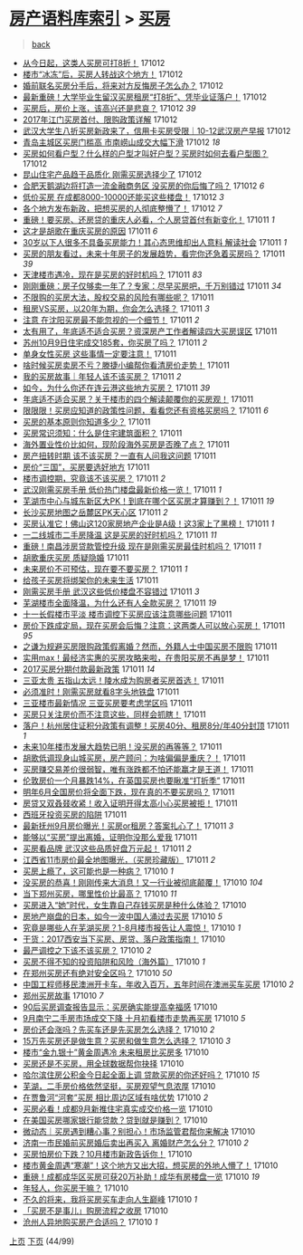 [房产语料库索引](../../README.md)  > [买房](买房.md)
====
> [back](../README.md)

- [从今日起，这类人买房可打8折！](http://jkwz.applinzi.com/ittc/7023486832745120785.html#%E4%BB%8E%E4%BB%8A%E6%97%A5%E8%B5%B7%EF%BC%8C%E8%BF%99%E7%B1%BB%E4%BA%BA%E4%B9%B0%E6%88%BF%E5%8F%AF%E6%89%938%E6%8A%98%EF%BC%81) 171012  
- [楼市“冰冻”后，买房人转战这个地方！](http://jkwz.applinzi.com/ittc/7023483120375038992.html#%E6%A5%BC%E5%B8%82%E2%80%9C%E5%86%B0%E5%86%BB%E2%80%9D%E5%90%8E%EF%BC%8C%E4%B9%B0%E6%88%BF%E4%BA%BA%E8%BD%AC%E6%88%98%E8%BF%99%E4%B8%AA%E5%9C%B0%E6%96%B9%EF%BC%81) 171012  
- [婚前联名买房分手后，将来对方反悔房子怎么办？](http://jkwz.applinzi.com/ittc/7023481778541691920.html#%E5%A9%9A%E5%89%8D%E8%81%94%E5%90%8D%E4%B9%B0%E6%88%BF%E5%88%86%E6%89%8B%E5%90%8E%EF%BC%8C%E5%B0%86%E6%9D%A5%E5%AF%B9%E6%96%B9%E5%8F%8D%E6%82%94%E6%88%BF%E5%AD%90%E6%80%8E%E4%B9%88%E5%8A%9E%EF%BC%9F) 171012  
- [最新重磅！大学毕业生留汉买房租房“打8折”、凭毕业证落户！](http://jkwz.applinzi.com/ittc/7023479171899196432.html#%E6%9C%80%E6%96%B0%E9%87%8D%E7%A3%85%EF%BC%81%E5%A4%A7%E5%AD%A6%E6%AF%95%E4%B8%9A%E7%94%9F%E7%95%99%E6%B1%89%E4%B9%B0%E6%88%BF%E7%A7%9F%E6%88%BF%E2%80%9C%E6%89%938%E6%8A%98%E2%80%9D%E3%80%81%E5%87%AD%E6%AF%95%E4%B8%9A%E8%AF%81%E8%90%BD%E6%88%B7%EF%BC%81) 171012  
- [买房后，房价上涨，该高兴还是悲哀？](http://jkwz.applinzi.com/ittc/7023471555718415376.html#%E4%B9%B0%E6%88%BF%E5%90%8E%EF%BC%8C%E6%88%BF%E4%BB%B7%E4%B8%8A%E6%B6%A8%EF%BC%8C%E8%AF%A5%E9%AB%98%E5%85%B4%E8%BF%98%E6%98%AF%E6%82%B2%E5%93%80%EF%BC%9F) 171012 *39* 
- [2017年江门买房首付、限购政策详解](http://jkwz.applinzi.com/ittc/7023468182172599313.html#2017%E5%B9%B4%E6%B1%9F%E9%97%A8%E4%B9%B0%E6%88%BF%E9%A6%96%E4%BB%98%E3%80%81%E9%99%90%E8%B4%AD%E6%94%BF%E7%AD%96%E8%AF%A6%E8%A7%A3) 171012  
- [武汉大学生八折买房新政来了，信用卡买房受限｜10-12武汉房产早报](http://jkwz.applinzi.com/ittc/7023467478884287505.html#%E6%AD%A6%E6%B1%89%E5%A4%A7%E5%AD%A6%E7%94%9F%E5%85%AB%E6%8A%98%E4%B9%B0%E6%88%BF%E6%96%B0%E6%94%BF%E6%9D%A5%E4%BA%86%EF%BC%8C%E4%BF%A1%E7%94%A8%E5%8D%A1%E4%B9%B0%E6%88%BF%E5%8F%97%E9%99%90%EF%BD%9C10-12%E6%AD%A6%E6%B1%89%E6%88%BF%E4%BA%A7%E6%97%A9%E6%8A%A5) 171012  
- [青岛主城区买房门槛高 市南崂山成交大幅下滑](http://jkwz.applinzi.com/ittc/7023466231569581073.html#%E9%9D%92%E5%B2%9B%E4%B8%BB%E5%9F%8E%E5%8C%BA%E4%B9%B0%E6%88%BF%E9%97%A8%E6%A7%9B%E9%AB%98+%E5%B8%82%E5%8D%97%E5%B4%82%E5%B1%B1%E6%88%90%E4%BA%A4%E5%A4%A7%E5%B9%85%E4%B8%8B%E6%BB%91) 171012 *18* 
- [买房如何看户型？什么样的户型才叫好户型？买房时如何去看户型图？](http://jkwz.applinzi.com/ittc/7023463836068348945.html#%E4%B9%B0%E6%88%BF%E5%A6%82%E4%BD%95%E7%9C%8B%E6%88%B7%E5%9E%8B%EF%BC%9F%E4%BB%80%E4%B9%88%E6%A0%B7%E7%9A%84%E6%88%B7%E5%9E%8B%E6%89%8D%E5%8F%AB%E5%A5%BD%E6%88%B7%E5%9E%8B%EF%BC%9F%E4%B9%B0%E6%88%BF%E6%97%B6%E5%A6%82%E4%BD%95%E5%8E%BB%E7%9C%8B%E6%88%B7%E5%9E%8B%E5%9B%BE%EF%BC%9F) 171012  
- [昆山住宅产品趋于品质化 刚需买房选择少了](http://jkwz.applinzi.com/ittc/7023443515533689872.html#%E6%98%86%E5%B1%B1%E4%BD%8F%E5%AE%85%E4%BA%A7%E5%93%81%E8%B6%8B%E4%BA%8E%E5%93%81%E8%B4%A8%E5%8C%96+%E5%88%9A%E9%9C%80%E4%B9%B0%E6%88%BF%E9%80%89%E6%8B%A9%E5%B0%91%E4%BA%86) 171012  
- [合肥天鹅湖边将打造一流金融商务区 没买房的你后悔了吗？](http://jkwz.applinzi.com/ittc/7023335002337707025.html#%E5%90%88%E8%82%A5%E5%A4%A9%E9%B9%85%E6%B9%96%E8%BE%B9%E5%B0%86%E6%89%93%E9%80%A0%E4%B8%80%E6%B5%81%E9%87%91%E8%9E%8D%E5%95%86%E5%8A%A1%E5%8C%BA+%E6%B2%A1%E4%B9%B0%E6%88%BF%E7%9A%84%E4%BD%A0%E5%90%8E%E6%82%94%E4%BA%86%E5%90%97%EF%BC%9F) 171012 *6* 
- [低价买房 在成都8000-10000还能买这些楼盘！](http://jkwz.applinzi.com/ittc/7023335269909136400.html#%E4%BD%8E%E4%BB%B7%E4%B9%B0%E6%88%BF+%E5%9C%A8%E6%88%90%E9%83%BD8000-10000%E8%BF%98%E8%83%BD%E4%B9%B0%E8%BF%99%E4%BA%9B%E6%A5%BC%E7%9B%98%EF%BC%81) 171012 *3* 
- [各个地方发布新政，把想买房的人彻底整懵了！](http://jkwz.applinzi.com/ittc/7023230758683149328.html#%E5%90%84%E4%B8%AA%E5%9C%B0%E6%96%B9%E5%8F%91%E5%B8%83%E6%96%B0%E6%94%BF%EF%BC%8C%E6%8A%8A%E6%83%B3%E4%B9%B0%E6%88%BF%E7%9A%84%E4%BA%BA%E5%BD%BB%E5%BA%95%E6%95%B4%E6%87%B5%E4%BA%86%EF%BC%81) 171012 *7* 
- [重磅！要买房、还房贷的重庆人必看，个人房贷首付有新变化！](http://jkwz.applinzi.com/ittc/7023321131916985361.html#%E9%87%8D%E7%A3%85%EF%BC%81%E8%A6%81%E4%B9%B0%E6%88%BF%E3%80%81%E8%BF%98%E6%88%BF%E8%B4%B7%E7%9A%84%E9%87%8D%E5%BA%86%E4%BA%BA%E5%BF%85%E7%9C%8B%EF%BC%8C%E4%B8%AA%E4%BA%BA%E6%88%BF%E8%B4%B7%E9%A6%96%E4%BB%98%E6%9C%89%E6%96%B0%E5%8F%98%E5%8C%96%EF%BC%81) 171011 *1* 
- [这才是胡歌在重庆买房的原因](http://jkwz.applinzi.com/ittc/7023316029575529489.html#%E8%BF%99%E6%89%8D%E6%98%AF%E8%83%A1%E6%AD%8C%E5%9C%A8%E9%87%8D%E5%BA%86%E4%B9%B0%E6%88%BF%E7%9A%84%E5%8E%9F%E5%9B%A0) 171011 *6* 
- [30岁以下人很多不具备买房能力！其心态思维却出人意料 解读社会](http://jkwz.applinzi.com/ittc/7023308141985530897.html#30%E5%B2%81%E4%BB%A5%E4%B8%8B%E4%BA%BA%E5%BE%88%E5%A4%9A%E4%B8%8D%E5%85%B7%E5%A4%87%E4%B9%B0%E6%88%BF%E8%83%BD%E5%8A%9B%EF%BC%81%E5%85%B6%E5%BF%83%E6%80%81%E6%80%9D%E7%BB%B4%E5%8D%B4%E5%87%BA%E4%BA%BA%E6%84%8F%E6%96%99+%E8%A7%A3%E8%AF%BB%E7%A4%BE%E4%BC%9A) 171011 *1* 
- [买房的朋友看过，未来十年房子的发展趋势，看完你还急着买房吗？](http://jkwz.applinzi.com/ittc/7023288386373288977.html#%E4%B9%B0%E6%88%BF%E7%9A%84%E6%9C%8B%E5%8F%8B%E7%9C%8B%E8%BF%87%EF%BC%8C%E6%9C%AA%E6%9D%A5%E5%8D%81%E5%B9%B4%E6%88%BF%E5%AD%90%E7%9A%84%E5%8F%91%E5%B1%95%E8%B6%8B%E5%8A%BF%EF%BC%8C%E7%9C%8B%E5%AE%8C%E4%BD%A0%E8%BF%98%E6%80%A5%E7%9D%80%E4%B9%B0%E6%88%BF%E5%90%97%EF%BC%9F) 171011 *39* 
- [天津楼市遇冷，现在是买房的好时机吗？](http://jkwz.applinzi.com/ittc/7023270706647925776.html#%E5%A4%A9%E6%B4%A5%E6%A5%BC%E5%B8%82%E9%81%87%E5%86%B7%EF%BC%8C%E7%8E%B0%E5%9C%A8%E6%98%AF%E4%B9%B0%E6%88%BF%E7%9A%84%E5%A5%BD%E6%97%B6%E6%9C%BA%E5%90%97%EF%BC%9F) 171011 *83* 
- [刚刚重磅：房子仅够卖一年了？专家：尽早买房吧，千万别错过](http://jkwz.applinzi.com/ittc/7023263357858219025.html#%E5%88%9A%E5%88%9A%E9%87%8D%E7%A3%85%EF%BC%9A%E6%88%BF%E5%AD%90%E4%BB%85%E5%A4%9F%E5%8D%96%E4%B8%80%E5%B9%B4%E4%BA%86%EF%BC%9F%E4%B8%93%E5%AE%B6%EF%BC%9A%E5%B0%BD%E6%97%A9%E4%B9%B0%E6%88%BF%E5%90%A7%EF%BC%8C%E5%8D%83%E4%B8%87%E5%88%AB%E9%94%99%E8%BF%87) 171011 *34* 
- [不限购的买房大法，股权交易的风险有哪些呢？](http://jkwz.applinzi.com/ittc/7023245608545158160.html#%E4%B8%8D%E9%99%90%E8%B4%AD%E7%9A%84%E4%B9%B0%E6%88%BF%E5%A4%A7%E6%B3%95%EF%BC%8C%E8%82%A1%E6%9D%83%E4%BA%A4%E6%98%93%E7%9A%84%E9%A3%8E%E9%99%A9%E6%9C%89%E5%93%AA%E4%BA%9B%E5%91%A2%EF%BC%9F) 171011  
- [租房VS买房，以20年为期，你会怎么选择？](http://jkwz.applinzi.com/ittc/7023242306415756305.html#%E7%A7%9F%E6%88%BFVS%E4%B9%B0%E6%88%BF%EF%BC%8C%E4%BB%A520%E5%B9%B4%E4%B8%BA%E6%9C%9F%EF%BC%8C%E4%BD%A0%E4%BC%9A%E6%80%8E%E4%B9%88%E9%80%89%E6%8B%A9%EF%BC%9F) 171011 *3* 
- [注意 在沈阳买房最不能忽视的一个细节！](http://jkwz.applinzi.com/ittc/7023246780878291984.html#%E6%B3%A8%E6%84%8F+%E5%9C%A8%E6%B2%88%E9%98%B3%E4%B9%B0%E6%88%BF%E6%9C%80%E4%B8%8D%E8%83%BD%E5%BF%BD%E8%A7%86%E7%9A%84%E4%B8%80%E4%B8%AA%E7%BB%86%E8%8A%82%EF%BC%81) 171011 *2* 
- [太有用了，年底适不适合买房？资深房产工作者解读四大买房误区](http://jkwz.applinzi.com/ittc/7023251594077013009.html#%E5%A4%AA%E6%9C%89%E7%94%A8%E4%BA%86%EF%BC%8C%E5%B9%B4%E5%BA%95%E9%80%82%E4%B8%8D%E9%80%82%E5%90%88%E4%B9%B0%E6%88%BF%EF%BC%9F%E8%B5%84%E6%B7%B1%E6%88%BF%E4%BA%A7%E5%B7%A5%E4%BD%9C%E8%80%85%E8%A7%A3%E8%AF%BB%E5%9B%9B%E5%A4%A7%E4%B9%B0%E6%88%BF%E8%AF%AF%E5%8C%BA) 171011  
- [苏州10月9日住宅成交185套，你买房了吗？](http://jkwz.applinzi.com/ittc/7023245324800492561.html#%E8%8B%8F%E5%B7%9E10%E6%9C%889%E6%97%A5%E4%BD%8F%E5%AE%85%E6%88%90%E4%BA%A4185%E5%A5%97%EF%BC%8C%E4%BD%A0%E4%B9%B0%E6%88%BF%E4%BA%86%E5%90%97%EF%BC%9F) 171011 *2* 
- [单身女性买房 这些事情一定要注意！](http://jkwz.applinzi.com/ittc/7023224469219443729.html#%E5%8D%95%E8%BA%AB%E5%A5%B3%E6%80%A7%E4%B9%B0%E6%88%BF+%E8%BF%99%E4%BA%9B%E4%BA%8B%E6%83%85%E4%B8%80%E5%AE%9A%E8%A6%81%E6%B3%A8%E6%84%8F%EF%BC%81) 171011  
- [啥时候买房卖房不亏？滕捷小编帮你看清房价走势！](http://jkwz.applinzi.com/ittc/7023238621447062545.html#%E5%95%A5%E6%97%B6%E5%80%99%E4%B9%B0%E6%88%BF%E5%8D%96%E6%88%BF%E4%B8%8D%E4%BA%8F%EF%BC%9F%E6%BB%95%E6%8D%B7%E5%B0%8F%E7%BC%96%E5%B8%AE%E4%BD%A0%E7%9C%8B%E6%B8%85%E6%88%BF%E4%BB%B7%E8%B5%B0%E5%8A%BF%EF%BC%81) 171011  
- [我的买房故事｜年轻人该不该买房？](http://jkwz.applinzi.com/ittc/7023231336347862032.html#%E6%88%91%E7%9A%84%E4%B9%B0%E6%88%BF%E6%95%85%E4%BA%8B%EF%BD%9C%E5%B9%B4%E8%BD%BB%E4%BA%BA%E8%AF%A5%E4%B8%8D%E8%AF%A5%E4%B9%B0%E6%88%BF%EF%BC%9F) 171011 *2* 
- [如今，为什么你还在连云港这些地方买房？](http://jkwz.applinzi.com/ittc/7023222442414310417.html#%E5%A6%82%E4%BB%8A%EF%BC%8C%E4%B8%BA%E4%BB%80%E4%B9%88%E4%BD%A0%E8%BF%98%E5%9C%A8%E8%BF%9E%E4%BA%91%E6%B8%AF%E8%BF%99%E4%BA%9B%E5%9C%B0%E6%96%B9%E4%B9%B0%E6%88%BF%EF%BC%9F) 171011 *39* 
- [年底适不适合买房？关于楼市的四个解读颠覆你的买房观！](http://jkwz.applinzi.com/ittc/7023215166601298961.html#%E5%B9%B4%E5%BA%95%E9%80%82%E4%B8%8D%E9%80%82%E5%90%88%E4%B9%B0%E6%88%BF%EF%BC%9F%E5%85%B3%E4%BA%8E%E6%A5%BC%E5%B8%82%E7%9A%84%E5%9B%9B%E4%B8%AA%E8%A7%A3%E8%AF%BB%E9%A2%A0%E8%A6%86%E4%BD%A0%E7%9A%84%E4%B9%B0%E6%88%BF%E8%A7%82%EF%BC%81) 171011  
- [限限限！买房应知道的政策性问题，看看您还有资格买房吗？](http://jkwz.applinzi.com/ittc/7022866110452597777.html#%E9%99%90%E9%99%90%E9%99%90%EF%BC%81%E4%B9%B0%E6%88%BF%E5%BA%94%E7%9F%A5%E9%81%93%E7%9A%84%E6%94%BF%E7%AD%96%E6%80%A7%E9%97%AE%E9%A2%98%EF%BC%8C%E7%9C%8B%E7%9C%8B%E6%82%A8%E8%BF%98%E6%9C%89%E8%B5%84%E6%A0%BC%E4%B9%B0%E6%88%BF%E5%90%97%EF%BC%9F) 171011 *6* 
- [买房的基本原则你知道多少？](http://jkwz.applinzi.com/ittc/7023218249708340240.html#%E4%B9%B0%E6%88%BF%E7%9A%84%E5%9F%BA%E6%9C%AC%E5%8E%9F%E5%88%99%E4%BD%A0%E7%9F%A5%E9%81%93%E5%A4%9A%E5%B0%91%EF%BC%9F) 171011  
- [买房常识须知：什么是住宅建筑面积？](http://jkwz.applinzi.com/ittc/7023213845806580752.html#%E4%B9%B0%E6%88%BF%E5%B8%B8%E8%AF%86%E9%A1%BB%E7%9F%A5%EF%BC%9A%E4%BB%80%E4%B9%88%E6%98%AF%E4%BD%8F%E5%AE%85%E5%BB%BA%E7%AD%91%E9%9D%A2%E7%A7%AF%EF%BC%9F) 171011  
- [海外置业性价比如何，现阶段海外买房是否晚了点？](http://jkwz.applinzi.com/ittc/7023208421594235921.html#%E6%B5%B7%E5%A4%96%E7%BD%AE%E4%B8%9A%E6%80%A7%E4%BB%B7%E6%AF%94%E5%A6%82%E4%BD%95%EF%BC%8C%E7%8E%B0%E9%98%B6%E6%AE%B5%E6%B5%B7%E5%A4%96%E4%B9%B0%E6%88%BF%E6%98%AF%E5%90%A6%E6%99%9A%E4%BA%86%E7%82%B9%EF%BC%9F) 171011  
- [房产扭转时期 该不该买房？一直有人问我这问题](http://jkwz.applinzi.com/ittc/7023203202353333264.html#%E6%88%BF%E4%BA%A7%E6%89%AD%E8%BD%AC%E6%97%B6%E6%9C%9F+%E8%AF%A5%E4%B8%8D%E8%AF%A5%E4%B9%B0%E6%88%BF%EF%BC%9F%E4%B8%80%E7%9B%B4%E6%9C%89%E4%BA%BA%E9%97%AE%E6%88%91%E8%BF%99%E9%97%AE%E9%A2%98) 171011  
- [房价“三国”，买房要选好地方](http://jkwz.applinzi.com/ittc/7023196616570438672.html#%E6%88%BF%E4%BB%B7%E2%80%9C%E4%B8%89%E5%9B%BD%E2%80%9D%EF%BC%8C%E4%B9%B0%E6%88%BF%E8%A6%81%E9%80%89%E5%A5%BD%E5%9C%B0%E6%96%B9) 171011  
- [楼市调控期，究竟该不该买房？](http://jkwz.applinzi.com/ittc/7023191870740628496.html#%E6%A5%BC%E5%B8%82%E8%B0%83%E6%8E%A7%E6%9C%9F%EF%BC%8C%E7%A9%B6%E7%AB%9F%E8%AF%A5%E4%B8%8D%E8%AF%A5%E4%B9%B0%E6%88%BF%EF%BC%9F) 171011 *2* 
- [武汉刚需买房手册 低价热门楼盘最新价格一览！](http://jkwz.applinzi.com/ittc/7023151208456520721.html#%E6%AD%A6%E6%B1%89%E5%88%9A%E9%9C%80%E4%B9%B0%E6%88%BF%E6%89%8B%E5%86%8C+%E4%BD%8E%E4%BB%B7%E7%83%AD%E9%97%A8%E6%A5%BC%E7%9B%98%E6%9C%80%E6%96%B0%E4%BB%B7%E6%A0%BC%E4%B8%80%E8%A7%88%EF%BC%81) 171011 *1* 
- [芜湖市中心与城东新区大PK！到底在哪个区买房才算赚到？！](http://jkwz.applinzi.com/ittc/7023179722748593169.html#%E8%8A%9C%E6%B9%96%E5%B8%82%E4%B8%AD%E5%BF%83%E4%B8%8E%E5%9F%8E%E4%B8%9C%E6%96%B0%E5%8C%BA%E5%A4%A7PK%EF%BC%81%E5%88%B0%E5%BA%95%E5%9C%A8%E5%93%AA%E4%B8%AA%E5%8C%BA%E4%B9%B0%E6%88%BF%E6%89%8D%E7%AE%97%E8%B5%9A%E5%88%B0%EF%BC%9F%EF%BC%81) 171011 *19* 
- [长沙买房地图之岳麓区PK天心区](http://jkwz.applinzi.com/ittc/7023177218073822224.html#%E9%95%BF%E6%B2%99%E4%B9%B0%E6%88%BF%E5%9C%B0%E5%9B%BE%E4%B9%8B%E5%B2%B3%E9%BA%93%E5%8C%BAPK%E5%A4%A9%E5%BF%83%E5%8C%BA) 171011 *2* 
- [买房认准它！佛山这120家房地产企业是A级！这3家上了黑榜！](http://jkwz.applinzi.com/ittc/7023176208731341840.html#%E4%B9%B0%E6%88%BF%E8%AE%A4%E5%87%86%E5%AE%83%EF%BC%81%E4%BD%9B%E5%B1%B1%E8%BF%99120%E5%AE%B6%E6%88%BF%E5%9C%B0%E4%BA%A7%E4%BC%81%E4%B8%9A%E6%98%AFA%E7%BA%A7%EF%BC%81%E8%BF%993%E5%AE%B6%E4%B8%8A%E4%BA%86%E9%BB%91%E6%A6%9C%EF%BC%81) 171011 *1* 
- [一二线城市二手房降温 这是买房的好时机吗？](http://jkwz.applinzi.com/ittc/7023176157518890000.html#%E4%B8%80%E4%BA%8C%E7%BA%BF%E5%9F%8E%E5%B8%82%E4%BA%8C%E6%89%8B%E6%88%BF%E9%99%8D%E6%B8%A9+%E8%BF%99%E6%98%AF%E4%B9%B0%E6%88%BF%E7%9A%84%E5%A5%BD%E6%97%B6%E6%9C%BA%E5%90%97%EF%BC%9F) 171011 *11* 
- [重磅！南昌涉房贷款管控升级 现在是刚需买房最佳时机吗？](http://jkwz.applinzi.com/ittc/7023173051762607120.html#%E9%87%8D%E7%A3%85%EF%BC%81%E5%8D%97%E6%98%8C%E6%B6%89%E6%88%BF%E8%B4%B7%E6%AC%BE%E7%AE%A1%E6%8E%A7%E5%8D%87%E7%BA%A7+%E7%8E%B0%E5%9C%A8%E6%98%AF%E5%88%9A%E9%9C%80%E4%B9%B0%E6%88%BF%E6%9C%80%E4%BD%B3%E6%97%B6%E6%9C%BA%E5%90%97%EF%BC%9F) 171011 *1* 
- [胡歌重庆买房 质疑隐婚](http://jkwz.applinzi.com/ittc/7023165566754489361.html#%E8%83%A1%E6%AD%8C%E9%87%8D%E5%BA%86%E4%B9%B0%E6%88%BF+%E8%B4%A8%E7%96%91%E9%9A%90%E5%A9%9A) 171011  
- [未来房价不可预估，现在要不要买房？](http://jkwz.applinzi.com/ittc/7023165036753847312.html#%E6%9C%AA%E6%9D%A5%E6%88%BF%E4%BB%B7%E4%B8%8D%E5%8F%AF%E9%A2%84%E4%BC%B0%EF%BC%8C%E7%8E%B0%E5%9C%A8%E8%A6%81%E4%B8%8D%E8%A6%81%E4%B9%B0%E6%88%BF%EF%BC%9F) 171011 *1* 
- [给孩子买房将绑架你的未来生活](http://jkwz.applinzi.com/ittc/7023161220461495313.html#%E7%BB%99%E5%AD%A9%E5%AD%90%E4%B9%B0%E6%88%BF%E5%B0%86%E7%BB%91%E6%9E%B6%E4%BD%A0%E7%9A%84%E6%9C%AA%E6%9D%A5%E7%94%9F%E6%B4%BB) 171011  
- [刚需买房手册 武汉这些低价楼盘不容错过](http://jkwz.applinzi.com/ittc/7023151208381023248.html#%E5%88%9A%E9%9C%80%E4%B9%B0%E6%88%BF%E6%89%8B%E5%86%8C+%E6%AD%A6%E6%B1%89%E8%BF%99%E4%BA%9B%E4%BD%8E%E4%BB%B7%E6%A5%BC%E7%9B%98%E4%B8%8D%E5%AE%B9%E9%94%99%E8%BF%87) 171011 *3* 
- [芜湖楼市全面降温，为什么还有人全款买房？](http://jkwz.applinzi.com/ittc/7023150139932410897.html#%E8%8A%9C%E6%B9%96%E6%A5%BC%E5%B8%82%E5%85%A8%E9%9D%A2%E9%99%8D%E6%B8%A9%EF%BC%8C%E4%B8%BA%E4%BB%80%E4%B9%88%E8%BF%98%E6%9C%89%E4%BA%BA%E5%85%A8%E6%AC%BE%E4%B9%B0%E6%88%BF%EF%BC%9F) 171011 *19* 
- [十一长假楼市平淡 楼市调控下买房应该注意哪些问题](http://jkwz.applinzi.com/ittc/7023144793939641360.html#%E5%8D%81%E4%B8%80%E9%95%BF%E5%81%87%E6%A5%BC%E5%B8%82%E5%B9%B3%E6%B7%A1+%E6%A5%BC%E5%B8%82%E8%B0%83%E6%8E%A7%E4%B8%8B%E4%B9%B0%E6%88%BF%E5%BA%94%E8%AF%A5%E6%B3%A8%E6%84%8F%E5%93%AA%E4%BA%9B%E9%97%AE%E9%A2%98) 171011  
- [房价下跌成定局，现在买房会后悔？注意：这两类人可以放心买房！](http://jkwz.applinzi.com/ittc/7023143503733982225.html#%E6%88%BF%E4%BB%B7%E4%B8%8B%E8%B7%8C%E6%88%90%E5%AE%9A%E5%B1%80%EF%BC%8C%E7%8E%B0%E5%9C%A8%E4%B9%B0%E6%88%BF%E4%BC%9A%E5%90%8E%E6%82%94%EF%BC%9F%E6%B3%A8%E6%84%8F%EF%BC%9A%E8%BF%99%E4%B8%A4%E7%B1%BB%E4%BA%BA%E5%8F%AF%E4%BB%A5%E6%94%BE%E5%BF%83%E4%B9%B0%E6%88%BF%EF%BC%81) 171011 *95* 
- [之谦为规避买房限购政策假离婚？然而，外籍人士中国买房不限购](http://jkwz.applinzi.com/ittc/7023142269958489104.html#%E4%B9%8B%E8%B0%A6%E4%B8%BA%E8%A7%84%E9%81%BF%E4%B9%B0%E6%88%BF%E9%99%90%E8%B4%AD%E6%94%BF%E7%AD%96%E5%81%87%E7%A6%BB%E5%A9%9A%EF%BC%9F%E7%84%B6%E8%80%8C%EF%BC%8C%E5%A4%96%E7%B1%8D%E4%BA%BA%E5%A3%AB%E4%B8%AD%E5%9B%BD%E4%B9%B0%E6%88%BF%E4%B8%8D%E9%99%90%E8%B4%AD) 171011  
- [实用max！最经济实惠的买房攻略来啦，在贵阳买房不再是梦！](http://jkwz.applinzi.com/ittc/7023141353725363216.html#%E5%AE%9E%E7%94%A8max%EF%BC%81%E6%9C%80%E7%BB%8F%E6%B5%8E%E5%AE%9E%E6%83%A0%E7%9A%84%E4%B9%B0%E6%88%BF%E6%94%BB%E7%95%A5%E6%9D%A5%E5%95%A6%EF%BC%8C%E5%9C%A8%E8%B4%B5%E9%98%B3%E4%B9%B0%E6%88%BF%E4%B8%8D%E5%86%8D%E6%98%AF%E6%A2%A6%EF%BC%81) 171011  
- [2017买房分期付款最新政策](http://jkwz.applinzi.com/ittc/7023141323056612369.html#2017%E4%B9%B0%E6%88%BF%E5%88%86%E6%9C%9F%E4%BB%98%E6%AC%BE%E6%9C%80%E6%96%B0%E6%94%BF%E7%AD%96) 171011 *14* 
- [三亚太贵 五指山太远！陵水成为购房者买房首选！](http://jkwz.applinzi.com/ittc/7023131006910071825.html#%E4%B8%89%E4%BA%9A%E5%A4%AA%E8%B4%B5+%E4%BA%94%E6%8C%87%E5%B1%B1%E5%A4%AA%E8%BF%9C%EF%BC%81%E9%99%B5%E6%B0%B4%E6%88%90%E4%B8%BA%E8%B4%AD%E6%88%BF%E8%80%85%E4%B9%B0%E6%88%BF%E9%A6%96%E9%80%89%EF%BC%81) 171011  
- [必须准时！刚需买房就看8字头地铁盘](http://jkwz.applinzi.com/ittc/7023129630423385104.html#%E5%BF%85%E9%A1%BB%E5%87%86%E6%97%B6%EF%BC%81%E5%88%9A%E9%9C%80%E4%B9%B0%E6%88%BF%E5%B0%B1%E7%9C%8B8%E5%AD%97%E5%A4%B4%E5%9C%B0%E9%93%81%E7%9B%98) 171011  
- [三亚楼市最新情况 三亚买房要考虑学区吗](http://jkwz.applinzi.com/ittc/7023117725013115920.html#%E4%B8%89%E4%BA%9A%E6%A5%BC%E5%B8%82%E6%9C%80%E6%96%B0%E6%83%85%E5%86%B5+%E4%B8%89%E4%BA%9A%E4%B9%B0%E6%88%BF%E8%A6%81%E8%80%83%E8%99%91%E5%AD%A6%E5%8C%BA%E5%90%97) 171011  
- [买房只关注房价而不注意这些，同样会抓瞎！](http://jkwz.applinzi.com/ittc/7023117580640977936.html#%E4%B9%B0%E6%88%BF%E5%8F%AA%E5%85%B3%E6%B3%A8%E6%88%BF%E4%BB%B7%E8%80%8C%E4%B8%8D%E6%B3%A8%E6%84%8F%E8%BF%99%E4%BA%9B%EF%BC%8C%E5%90%8C%E6%A0%B7%E4%BC%9A%E6%8A%93%E7%9E%8E%EF%BC%81) 171011  
- [落户！杭州居住证积分政策有调整！买房40分、租房8分/年40分封顶](http://jkwz.applinzi.com/ittc/7023117158614303761.html#%E8%90%BD%E6%88%B7%EF%BC%81%E6%9D%AD%E5%B7%9E%E5%B1%85%E4%BD%8F%E8%AF%81%E7%A7%AF%E5%88%86%E6%94%BF%E7%AD%96%E6%9C%89%E8%B0%83%E6%95%B4%EF%BC%81%E4%B9%B0%E6%88%BF40%E5%88%86%E3%80%81%E7%A7%9F%E6%88%BF8%E5%88%86%2F%E5%B9%B440%E5%88%86%E5%B0%81%E9%A1%B6) 171011 *1* 
- [未来10年楼市发展大趋势已明！没买房的再等等？](http://jkwz.applinzi.com/ittc/7023115743376442384.html#%E6%9C%AA%E6%9D%A510%E5%B9%B4%E6%A5%BC%E5%B8%82%E5%8F%91%E5%B1%95%E5%A4%A7%E8%B6%8B%E5%8A%BF%E5%B7%B2%E6%98%8E%EF%BC%81%E6%B2%A1%E4%B9%B0%E6%88%BF%E7%9A%84%E5%86%8D%E7%AD%89%E7%AD%89%EF%BC%9F) 171011  
- [胡歌低调现身山城买房，房产顾问：为啥偏偏是重庆？！](http://jkwz.applinzi.com/ittc/7023112472972755984.html#%E8%83%A1%E6%AD%8C%E4%BD%8E%E8%B0%83%E7%8E%B0%E8%BA%AB%E5%B1%B1%E5%9F%8E%E4%B9%B0%E6%88%BF%EF%BC%8C%E6%88%BF%E4%BA%A7%E9%A1%BE%E9%97%AE%EF%BC%9A%E4%B8%BA%E5%95%A5%E5%81%8F%E5%81%8F%E6%98%AF%E9%87%8D%E5%BA%86%EF%BC%9F%EF%BC%81) 171011  
- [买房赚交易差价很弱智，唯有涨跌都不怕还能赢才是王道！](http://jkwz.applinzi.com/ittc/7023109664550683665.html#%E4%B9%B0%E6%88%BF%E8%B5%9A%E4%BA%A4%E6%98%93%E5%B7%AE%E4%BB%B7%E5%BE%88%E5%BC%B1%E6%99%BA%EF%BC%8C%E5%94%AF%E6%9C%89%E6%B6%A8%E8%B7%8C%E9%83%BD%E4%B8%8D%E6%80%95%E8%BF%98%E8%83%BD%E8%B5%A2%E6%89%8D%E6%98%AF%E7%8E%8B%E9%81%93%EF%BC%81) 171011  
- [伦敦房价一个月暴跌14%，在英国买房也要瞅准“打折季”](http://jkwz.applinzi.com/ittc/7023106146557232144.html#%E4%BC%A6%E6%95%A6%E6%88%BF%E4%BB%B7%E4%B8%80%E4%B8%AA%E6%9C%88%E6%9A%B4%E8%B7%8C14%25%EF%BC%8C%E5%9C%A8%E8%8B%B1%E5%9B%BD%E4%B9%B0%E6%88%BF%E4%B9%9F%E8%A6%81%E7%9E%85%E5%87%86%E2%80%9C%E6%89%93%E6%8A%98%E5%AD%A3%E2%80%9D) 171011  
- [明年6月全国房价将全面下跌，现在真的不要买房吗？](http://jkwz.applinzi.com/ittc/7023103813786010640.html#%E6%98%8E%E5%B9%B46%E6%9C%88%E5%85%A8%E5%9B%BD%E6%88%BF%E4%BB%B7%E5%B0%86%E5%85%A8%E9%9D%A2%E4%B8%8B%E8%B7%8C%EF%BC%8C%E7%8E%B0%E5%9C%A8%E7%9C%9F%E7%9A%84%E4%B8%8D%E8%A6%81%E4%B9%B0%E6%88%BF%E5%90%97%EF%BC%9F) 171011  
- [房贷又双叒叕收紧！收入证明开得太高小心买房被拒！](http://jkwz.applinzi.com/ittc/7023103428224615441.html#%E6%88%BF%E8%B4%B7%E5%8F%88%E5%8F%8C%E5%8F%92%E5%8F%95%E6%94%B6%E7%B4%A7%EF%BC%81%E6%94%B6%E5%85%A5%E8%AF%81%E6%98%8E%E5%BC%80%E5%BE%97%E5%A4%AA%E9%AB%98%E5%B0%8F%E5%BF%83%E4%B9%B0%E6%88%BF%E8%A2%AB%E6%8B%92%EF%BC%81) 171011  
- [西班牙投资买房的陷阱](http://jkwz.applinzi.com/ittc/7023100444036039696.html#%E8%A5%BF%E7%8F%AD%E7%89%99%E6%8A%95%E8%B5%84%E4%B9%B0%E6%88%BF%E7%9A%84%E9%99%B7%E9%98%B1) 171011  
- [最新抚州9月房价曝光！买房or租房？答案扎心了！](http://jkwz.applinzi.com/ittc/7023096391675675665.html#%E6%9C%80%E6%96%B0%E6%8A%9A%E5%B7%9E9%E6%9C%88%E6%88%BF%E4%BB%B7%E6%9B%9D%E5%85%89%EF%BC%81%E4%B9%B0%E6%88%BFor%E7%A7%9F%E6%88%BF%EF%BC%9F%E7%AD%94%E6%A1%88%E6%89%8E%E5%BF%83%E4%BA%86%EF%BC%81) 171011 *3* 
- [能够以“买房”提出离婚，证明你没那么爱我](http://jkwz.applinzi.com/ittc/7022468943887991825.html#%E8%83%BD%E5%A4%9F%E4%BB%A5%E2%80%9C%E4%B9%B0%E6%88%BF%E2%80%9D%E6%8F%90%E5%87%BA%E7%A6%BB%E5%A9%9A%EF%BC%8C%E8%AF%81%E6%98%8E%E4%BD%A0%E6%B2%A1%E9%82%A3%E4%B9%88%E7%88%B1%E6%88%91) 171011  
- [买房看品牌 武汉这些品质好盘万元起！](http://jkwz.applinzi.com/ittc/7023071568811525137.html#%E4%B9%B0%E6%88%BF%E7%9C%8B%E5%93%81%E7%89%8C+%E6%AD%A6%E6%B1%89%E8%BF%99%E4%BA%9B%E5%93%81%E8%B4%A8%E5%A5%BD%E7%9B%98%E4%B8%87%E5%85%83%E8%B5%B7%EF%BC%81) 171011 *2* 
- [江西省11市房价最全地图曝光，（买房珍藏版）](http://jkwz.applinzi.com/ittc/7022994349053445137.html#%E6%B1%9F%E8%A5%BF%E7%9C%8111%E5%B8%82%E6%88%BF%E4%BB%B7%E6%9C%80%E5%85%A8%E5%9C%B0%E5%9B%BE%E6%9B%9D%E5%85%89%EF%BC%8C%EF%BC%88%E4%B9%B0%E6%88%BF%E7%8F%8D%E8%97%8F%E7%89%88%EF%BC%89) 171011 *2* 
- [买房上瘾了，这可能也是一种病？](http://jkwz.applinzi.com/ittc/7022939516397159441.html#%E4%B9%B0%E6%88%BF%E4%B8%8A%E7%98%BE%E4%BA%86%EF%BC%8C%E8%BF%99%E5%8F%AF%E8%83%BD%E4%B9%9F%E6%98%AF%E4%B8%80%E7%A7%8D%E7%97%85%EF%BC%9F) 171010 *1* 
- [没买房的恭喜！刚刚传来大消息！又一行业被彻底颠覆！](http://jkwz.applinzi.com/ittc/7022936989442245649.html#%E6%B2%A1%E4%B9%B0%E6%88%BF%E7%9A%84%E6%81%AD%E5%96%9C%EF%BC%81%E5%88%9A%E5%88%9A%E4%BC%A0%E6%9D%A5%E5%A4%A7%E6%B6%88%E6%81%AF%EF%BC%81%E5%8F%88%E4%B8%80%E8%A1%8C%E4%B8%9A%E8%A2%AB%E5%BD%BB%E5%BA%95%E9%A2%A0%E8%A6%86%EF%BC%81) 171010 *104* 
- [当下郑州买房，哪里性价比最高？](http://jkwz.applinzi.com/ittc/7022914603774903313.html#%E5%BD%93%E4%B8%8B%E9%83%91%E5%B7%9E%E4%B9%B0%E6%88%BF%EF%BC%8C%E5%93%AA%E9%87%8C%E6%80%A7%E4%BB%B7%E6%AF%94%E6%9C%80%E9%AB%98%EF%BC%9F) 171010 *11* 
- [买房进入“她”时代，女生靠自己存钱买房是种什么体验？](http://jkwz.applinzi.com/ittc/7022891779337225233.html#%E4%B9%B0%E6%88%BF%E8%BF%9B%E5%85%A5%E2%80%9C%E5%A5%B9%E2%80%9D%E6%97%B6%E4%BB%A3%EF%BC%8C%E5%A5%B3%E7%94%9F%E9%9D%A0%E8%87%AA%E5%B7%B1%E5%AD%98%E9%92%B1%E4%B9%B0%E6%88%BF%E6%98%AF%E7%A7%8D%E4%BB%80%E4%B9%88%E4%BD%93%E9%AA%8C%EF%BC%9F) 171010  
- [房地产崩盘的日本，如今一波中国人涌过去买房](http://jkwz.applinzi.com/ittc/7022890324849067024.html#%E6%88%BF%E5%9C%B0%E4%BA%A7%E5%B4%A9%E7%9B%98%E7%9A%84%E6%97%A5%E6%9C%AC%EF%BC%8C%E5%A6%82%E4%BB%8A%E4%B8%80%E6%B3%A2%E4%B8%AD%E5%9B%BD%E4%BA%BA%E6%B6%8C%E8%BF%87%E5%8E%BB%E4%B9%B0%E6%88%BF) 171010 *5* 
- [究竟是哪些人在芜湖买房？1-8月楼市报告让人震惊！](http://jkwz.applinzi.com/ittc/7022885497934971921.html#%E7%A9%B6%E7%AB%9F%E6%98%AF%E5%93%AA%E4%BA%9B%E4%BA%BA%E5%9C%A8%E8%8A%9C%E6%B9%96%E4%B9%B0%E6%88%BF%EF%BC%9F1-8%E6%9C%88%E6%A5%BC%E5%B8%82%E6%8A%A5%E5%91%8A%E8%AE%A9%E4%BA%BA%E9%9C%87%E6%83%8A%EF%BC%81) 171010 *1* 
- [干货：2017西安当下买房、房贷、落户政策指南！](http://jkwz.applinzi.com/ittc/7022870924343378961.html#%E5%B9%B2%E8%B4%A7%EF%BC%9A2017%E8%A5%BF%E5%AE%89%E5%BD%93%E4%B8%8B%E4%B9%B0%E6%88%BF%E3%80%81%E6%88%BF%E8%B4%B7%E3%80%81%E8%90%BD%E6%88%B7%E6%94%BF%E7%AD%96%E6%8C%87%E5%8D%97%EF%BC%81) 171010  
- [最严调控之下该不该买房？](http://jkwz.applinzi.com/ittc/7022868836754392081.html#%E6%9C%80%E4%B8%A5%E8%B0%83%E6%8E%A7%E4%B9%8B%E4%B8%8B%E8%AF%A5%E4%B8%8D%E8%AF%A5%E4%B9%B0%E6%88%BF%EF%BC%9F) 171010 *2* 
- [买房不得不知的投资陷阱和风险（海外篇）](http://jkwz.applinzi.com/ittc/7022862981023663121.html#%E4%B9%B0%E6%88%BF%E4%B8%8D%E5%BE%97%E4%B8%8D%E7%9F%A5%E7%9A%84%E6%8A%95%E8%B5%84%E9%99%B7%E9%98%B1%E5%92%8C%E9%A3%8E%E9%99%A9%EF%BC%88%E6%B5%B7%E5%A4%96%E7%AF%87%EF%BC%89) 171010 *1* 
- [在郑州买房还有绝对安全区吗？](http://jkwz.applinzi.com/ittc/7022867219141362705.html#%E5%9C%A8%E9%83%91%E5%B7%9E%E4%B9%B0%E6%88%BF%E8%BF%98%E6%9C%89%E7%BB%9D%E5%AF%B9%E5%AE%89%E5%85%A8%E5%8C%BA%E5%90%97%EF%BC%9F) 171010 *50* 
- [中国工程师移民澳洲开卡车，年收入百万，五年时间在澳洲买车买房](http://jkwz.applinzi.com/ittc/7022862065662952464.html#%E4%B8%AD%E5%9B%BD%E5%B7%A5%E7%A8%8B%E5%B8%88%E7%A7%BB%E6%B0%91%E6%BE%B3%E6%B4%B2%E5%BC%80%E5%8D%A1%E8%BD%A6%EF%BC%8C%E5%B9%B4%E6%94%B6%E5%85%A5%E7%99%BE%E4%B8%87%EF%BC%8C%E4%BA%94%E5%B9%B4%E6%97%B6%E9%97%B4%E5%9C%A8%E6%BE%B3%E6%B4%B2%E4%B9%B0%E8%BD%A6%E4%B9%B0%E6%88%BF) 171010 *2* 
- [郑州买房故事](http://jkwz.applinzi.com/ittc/7022854856560346129.html#%E9%83%91%E5%B7%9E%E4%B9%B0%E6%88%BF%E6%95%85%E4%BA%8B) 171010 *7* 
- [90后买房调查报告显示：买房确实能提高幸福感](http://jkwz.applinzi.com/ittc/7022438468138042384.html#90%E5%90%8E%E4%B9%B0%E6%88%BF%E8%B0%83%E6%9F%A5%E6%8A%A5%E5%91%8A%E6%98%BE%E7%A4%BA%EF%BC%9A%E4%B9%B0%E6%88%BF%E7%A1%AE%E5%AE%9E%E8%83%BD%E6%8F%90%E9%AB%98%E5%B9%B8%E7%A6%8F%E6%84%9F) 171010  
- [9月南宁二手房市场成交下降 十月初看楼市走势再买房](http://jkwz.applinzi.com/ittc/7022850410027680785.html#9%E6%9C%88%E5%8D%97%E5%AE%81%E4%BA%8C%E6%89%8B%E6%88%BF%E5%B8%82%E5%9C%BA%E6%88%90%E4%BA%A4%E4%B8%8B%E9%99%8D+%E5%8D%81%E6%9C%88%E5%88%9D%E7%9C%8B%E6%A5%BC%E5%B8%82%E8%B5%B0%E5%8A%BF%E5%86%8D%E4%B9%B0%E6%88%BF) 171010 *5* 
- [房价还会涨吗？先买车还是先买房怎么选择？](http://jkwz.applinzi.com/ittc/7022834688572523536.html#%E6%88%BF%E4%BB%B7%E8%BF%98%E4%BC%9A%E6%B6%A8%E5%90%97%EF%BC%9F%E5%85%88%E4%B9%B0%E8%BD%A6%E8%BF%98%E6%98%AF%E5%85%88%E4%B9%B0%E6%88%BF%E6%80%8E%E4%B9%88%E9%80%89%E6%8B%A9%EF%BC%9F) 171010 *2* 
- [15万先买房还是做生意？买房和做生意怎么选择？](http://jkwz.applinzi.com/ittc/7019127741268624400.html#15%E4%B8%87%E5%85%88%E4%B9%B0%E6%88%BF%E8%BF%98%E6%98%AF%E5%81%9A%E7%94%9F%E6%84%8F%EF%BC%9F%E4%B9%B0%E6%88%BF%E5%92%8C%E5%81%9A%E7%94%9F%E6%84%8F%E6%80%8E%E4%B9%88%E9%80%89%E6%8B%A9%EF%BC%9F) 171010 *3* 
- [楼市“金九银十”黄金周遇冷 未来租房比买房多](http://jkwz.applinzi.com/ittc/7022818110506271761.html#%E6%A5%BC%E5%B8%82%E2%80%9C%E9%87%91%E4%B9%9D%E9%93%B6%E5%8D%81%E2%80%9D%E9%BB%84%E9%87%91%E5%91%A8%E9%81%87%E5%86%B7+%E6%9C%AA%E6%9D%A5%E7%A7%9F%E6%88%BF%E6%AF%94%E4%B9%B0%E6%88%BF%E5%A4%9A) 171010  
- [买房还是不买房，用全球数据帮你抉择](http://jkwz.applinzi.com/ittc/7022808445928080401.html#%E4%B9%B0%E6%88%BF%E8%BF%98%E6%98%AF%E4%B8%8D%E4%B9%B0%E6%88%BF%EF%BC%8C%E7%94%A8%E5%85%A8%E7%90%83%E6%95%B0%E6%8D%AE%E5%B8%AE%E4%BD%A0%E6%8A%89%E6%8B%A9) 171010  
- [哈尔滨住房公积金今日起全面上调 贷款买房的你还好吗？](http://jkwz.applinzi.com/ittc/7022814501538366481.html#%E5%93%88%E5%B0%94%E6%BB%A8%E4%BD%8F%E6%88%BF%E5%85%AC%E7%A7%AF%E9%87%91%E4%BB%8A%E6%97%A5%E8%B5%B7%E5%85%A8%E9%9D%A2%E4%B8%8A%E8%B0%83+%E8%B4%B7%E6%AC%BE%E4%B9%B0%E6%88%BF%E7%9A%84%E4%BD%A0%E8%BF%98%E5%A5%BD%E5%90%97%EF%BC%9F) 171010 *15* 
- [芜湖，二手房价格依然坚挺，买房观望气息浓厚](http://jkwz.applinzi.com/ittc/7022773450643604497.html#%E8%8A%9C%E6%B9%96%EF%BC%8C%E4%BA%8C%E6%89%8B%E6%88%BF%E4%BB%B7%E6%A0%BC%E4%BE%9D%E7%84%B6%E5%9D%9A%E6%8C%BA%EF%BC%8C%E4%B9%B0%E6%88%BF%E8%A7%82%E6%9C%9B%E6%B0%94%E6%81%AF%E6%B5%93%E5%8E%9A) 171010  
- [在贾鲁河“河套”买房 相比周边区域有啥优势](http://jkwz.applinzi.com/ittc/7022794447077770257.html#%E5%9C%A8%E8%B4%BE%E9%B2%81%E6%B2%B3%E2%80%9C%E6%B2%B3%E5%A5%97%E2%80%9D%E4%B9%B0%E6%88%BF+%E7%9B%B8%E6%AF%94%E5%91%A8%E8%BE%B9%E5%8C%BA%E5%9F%9F%E6%9C%89%E5%95%A5%E4%BC%98%E5%8A%BF) 171010 *2* 
- [买房必看！成都9月新推住宅真实成交价格一览](http://jkwz.applinzi.com/ittc/7022790216077804561.html#%E4%B9%B0%E6%88%BF%E5%BF%85%E7%9C%8B%EF%BC%81%E6%88%90%E9%83%BD9%E6%9C%88%E6%96%B0%E6%8E%A8%E4%BD%8F%E5%AE%85%E7%9C%9F%E5%AE%9E%E6%88%90%E4%BA%A4%E4%BB%B7%E6%A0%BC%E4%B8%80%E8%A7%88) 171010  
- [在美国买房哪家银行能贷款？贷到就是赚到？](http://jkwz.applinzi.com/ittc/7022538029632324624.html#%E5%9C%A8%E7%BE%8E%E5%9B%BD%E4%B9%B0%E6%88%BF%E5%93%AA%E5%AE%B6%E9%93%B6%E8%A1%8C%E8%83%BD%E8%B4%B7%E6%AC%BE%EF%BC%9F%E8%B4%B7%E5%88%B0%E5%B0%B1%E6%98%AF%E8%B5%9A%E5%88%B0%EF%BC%9F) 171010  
- [微动态｜买房遇到糟心事？别担心！市场监管君帮你来解决](http://jkwz.applinzi.com/ittc/7022779910660293649.html#%E5%BE%AE%E5%8A%A8%E6%80%81%EF%BD%9C%E4%B9%B0%E6%88%BF%E9%81%87%E5%88%B0%E7%B3%9F%E5%BF%83%E4%BA%8B%EF%BC%9F%E5%88%AB%E6%8B%85%E5%BF%83%EF%BC%81%E5%B8%82%E5%9C%BA%E7%9B%91%E7%AE%A1%E5%90%9B%E5%B8%AE%E4%BD%A0%E6%9D%A5%E8%A7%A3%E5%86%B3) 171010  
- [济南一市民婚前买房婚后卖出再买入 离婚财产怎么分？](http://jkwz.applinzi.com/ittc/7022763628216976400.html#%E6%B5%8E%E5%8D%97%E4%B8%80%E5%B8%82%E6%B0%91%E5%A9%9A%E5%89%8D%E4%B9%B0%E6%88%BF%E5%A9%9A%E5%90%8E%E5%8D%96%E5%87%BA%E5%86%8D%E4%B9%B0%E5%85%A5+%E7%A6%BB%E5%A9%9A%E8%B4%A2%E4%BA%A7%E6%80%8E%E4%B9%88%E5%88%86%EF%BC%9F) 171010 *2* 
- [买房怕房价下跌？10月楼市新政告诉你！](http://jkwz.applinzi.com/ittc/7022756814851146768.html#%E4%B9%B0%E6%88%BF%E6%80%95%E6%88%BF%E4%BB%B7%E4%B8%8B%E8%B7%8C%EF%BC%9F10%E6%9C%88%E6%A5%BC%E5%B8%82%E6%96%B0%E6%94%BF%E5%91%8A%E8%AF%89%E4%BD%A0%EF%BC%81) 171010  
- [楼市黄金周遇“寒潮”！这个地方又出大招，想买房的外地人懵了！](http://jkwz.applinzi.com/ittc/7022756634961642512.html#%E6%A5%BC%E5%B8%82%E9%BB%84%E9%87%91%E5%91%A8%E9%81%87%E2%80%9C%E5%AF%92%E6%BD%AE%E2%80%9D%EF%BC%81%E8%BF%99%E4%B8%AA%E5%9C%B0%E6%96%B9%E5%8F%88%E5%87%BA%E5%A4%A7%E6%8B%9B%EF%BC%8C%E6%83%B3%E4%B9%B0%E6%88%BF%E7%9A%84%E5%A4%96%E5%9C%B0%E4%BA%BA%E6%87%B5%E4%BA%86%EF%BC%81) 171010  
- [重磅！成都成华区买房可获20万补助！成华有房楼盘一览](http://jkwz.applinzi.com/ittc/7022754873836307472.html#%E9%87%8D%E7%A3%85%EF%BC%81%E6%88%90%E9%83%BD%E6%88%90%E5%8D%8E%E5%8C%BA%E4%B9%B0%E6%88%BF%E5%8F%AF%E8%8E%B720%E4%B8%87%E8%A1%A5%E5%8A%A9%EF%BC%81%E6%88%90%E5%8D%8E%E6%9C%89%E6%88%BF%E6%A5%BC%E7%9B%98%E4%B8%80%E8%A7%88) 171010 *19* 
- [年轻人，你买房干嘛？](http://jkwz.applinzi.com/ittc/7022749388655559697.html#%E5%B9%B4%E8%BD%BB%E4%BA%BA%EF%BC%8C%E4%BD%A0%E4%B9%B0%E6%88%BF%E5%B9%B2%E5%98%9B%EF%BC%9F) 171010  
- [不久的将来，我将买房买车走向人生巅峰](http://jkwz.applinzi.com/ittc/7022429353445688336.html#%E4%B8%8D%E4%B9%85%E7%9A%84%E5%B0%86%E6%9D%A5%EF%BC%8C%E6%88%91%E5%B0%86%E4%B9%B0%E6%88%BF%E4%B9%B0%E8%BD%A6%E8%B5%B0%E5%90%91%E4%BA%BA%E7%94%9F%E5%B7%85%E5%B3%B0) 171010 *1* 
- [「买房不是事儿」购房流程之收房](http://jkwz.applinzi.com/ittc/7022739111386022928.html#%E3%80%8C%E4%B9%B0%E6%88%BF%E4%B8%8D%E6%98%AF%E4%BA%8B%E5%84%BF%E3%80%8D%E8%B4%AD%E6%88%BF%E6%B5%81%E7%A8%8B%E4%B9%8B%E6%94%B6%E6%88%BF) 171010  
- [沧州人异地购买房产合适吗？](http://jkwz.applinzi.com/ittc/7022730698690135057.html#%E6%B2%A7%E5%B7%9E%E4%BA%BA%E5%BC%82%E5%9C%B0%E8%B4%AD%E4%B9%B0%E6%88%BF%E4%BA%A7%E5%90%88%E9%80%82%E5%90%97%EF%BC%9F) 171010 *1* 


 [上页](买房45.md) [下页](买房43.md)          (44/99)